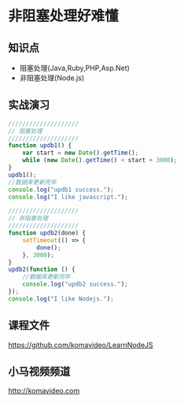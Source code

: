非阻塞处理好难懂
===============

## 知识点

* 阻塞处理(Java,Ruby,PHP,Asp.Net)
* 非阻塞处理(Node.js)

## 实战演习

~~~javascript
////////////////////
// 阻塞处理
////////////////////
function updb1() {
    var start = new Date().getTime();
    while (new Date().getTime() < start + 3000);
}
updb1();
//数据库更新完毕
console.log("updb1 success.");
console.log("I like javascript.");

////////////////////
// 非阻塞处理
////////////////////
function updb2(done) {
    setTimeout(() => {
        done();
    }, 3000);
}
updb2(function () {
    //数据库更新完毕
    console.log("updb2 success.");
});
console.log("I like Nodejs.");
~~~

## 课程文件

https://github.com/komavideo/LearnNodeJS

## 小马视频频道

http://komavideo.com
